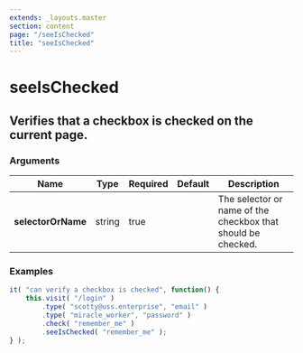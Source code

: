 ```yaml
---
extends: _layouts.master
section: content
page: "/seeIsChecked"
title: "seeIsChecked"
---
```

        
<h1 class="title is-1">seeIsChecked</h1>
<h2 class="subtitle is-4">
    Verifies that a checkbox is checked on the current page.
</h2>

<h3 class="subtitle is-5">Arguments</h3>
<table class="table">
    <thead>
        <tr>
            <th>Name</th>
            <th>Type</th>
            <th>Required</th>
            <th>Default</th>
            <th>Description</th>
        </tr>
    </thead>
    <tbody>
        <tr>
            <td class="title is-5"><strong>selectorOrName</strong></td>
            <td class="title is-5">string</td>
            <td class="title is-5">true</td>
            <td class="title is-5"></td>
            <td class="title is-5">The selector or name of the checkbox that should be checked.</td>
        </tr>
    </tbody>
</table>

<h3 class="subtitle is-5">Examples</h3>

```js
it( "can verify a checkbox is checked", function() {
    this.visit( "/login" )
        .type( "scotty@uss.enterprise", "email" )
        .type( "miracle_worker", "password" )
        .check( "remember_me" )
        .seeIsChecked( "remember_me" );
} );
```